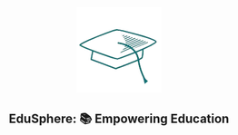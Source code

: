 <div align="center">
<img src='/github/logo-modified.png'/>
</div>

<h2 align="center">EduSphere: 📚 Empowering Education</h2>